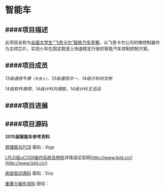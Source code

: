 # 智能车

####项目描述
---
此项目全称为[全国大学生“飞思卡尔”智能汽车竞赛](http://www.smartcar.au.tsinghua.edu.cn/)，以飞思卡尔公司的微控制器作为主控芯片，实现小车在固定跑道上快速稳定行驶的智能汽车控制控制方案。

####项目成员
---
*13级通信牛鼎<small>（负责人）</small>、13级通信许一、14级计科向文彬*

*14级软件唐琛、14级计科刘德胜、14级计科王滔滔*

####项目进展
---

####项目源码
---
**2015届智能车参考资料**

[原理图与PCB](http://pan.baidu.com/s/1DkLNg) 密码：8igp

[LPLD版uCOSII操作系统及例程](http://www.lpld.cn/?p=97)详情请见官网[http://www.lpld.cn/](http://www.lpld.cn/)

[底层驱动源码](http://pan.baidu.com/s/1gdK2iIZ) 密码：5izy

[重要元器件资料](http://pan.baidu.com/s/1i3sDLOD) 密码：